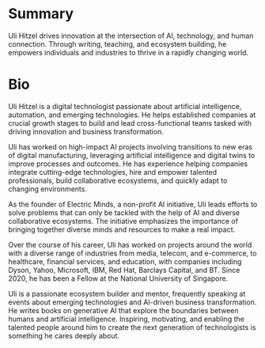 # Summary

Uli Hitzel drives innovation at the intersection of AI, technology, and human connection. Through writing, teaching, and ecosystem building, he empowers individuals and industries to thrive in a rapidly changing world.

# Bio

Uli Hitzel is a digital technologist passionate about artificial intelligence, automation, and emerging technologies. He helps established companies at crucial growth stages to build and lead cross-functional teams tasked with driving innovation and business transformation.

Uli has worked on high-impact AI projects involving transitions to new eras of digital manufacturing, leveraging artificial intelligence and digital twins to improve processes and outcomes. He has experience helping companies integrate cutting-edge technologies, hire and empower talented professionals, build collaborative ecosystems, and quickly adapt to changing environments.

As the founder of Electric Minds, a non-profit AI initiative, Uli leads efforts to solve problems that can only be tackled with the help of AI and diverse collaborative ecosystems. The initiative emphasizes the importance of bringing together diverse minds and resources to make a real impact.

Over the course of his career, Uli has worked on projects around the world with a diverse range of industries from media, telecom, and e-commerce, to healthcare, financial services, and education, with companies including Dyson, Yahoo, Microsoft, IBM, Red Hat, Barclays Capital, and BT. Since 2020, he has been a Fellow at the National University of Singapore.

Uli is a passionate ecosystem builder and mentor, frequently speaking at events about emerging technologies and AI-driven business transformation. He writes books on generative AI that explore the boundaries between humans and artificial intelligence. Inspiring, motivating, and enabling the talented people around him to create the next generation of technologists is something he cares deeply about.